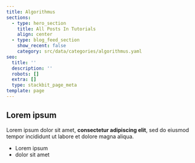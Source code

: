 ```yaml
---
title: Algorithmus
sections:
  - type: hero_section
    title: All Posts In Tutorials
    align: center
  - type: blog_feed_section
    show_recent: false
    category: src/data/categories/algorithmus.yaml
seo:
  title: ''
  description: ''
  robots: []
  extra: []
  type: stackbit_page_meta
template: page
---
```

## Lorem ipsum

Lorem ipsum dolor sit amet, **consectetur adipiscing elit**, sed do eiusmod tempor incididunt ut labore et dolore magna aliqua.

- Lorem ipsum
- dolor sit amet